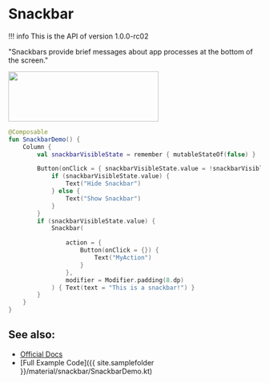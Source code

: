# Snackbar

!!! info
    This is the API of version 1.0.0-rc02

"Snackbars provide brief messages about app processes at the bottom of the screen."
    
<p align="left">
  <img src ="{{ site.images }}/material/snackbar/snackbarDemo.png" height=100 width=300 />
</p>


```kotlin
@Composable
fun SnackbarDemo() {
    Column {
        val snackbarVisibleState = remember { mutableStateOf(false) }

        Button(onClick = { snackbarVisibleState.value = !snackbarVisibleState.value }) {
            if (snackbarVisibleState.value) {
                Text("Hide Snackbar")
            } else {
                Text("Show Snackbar")
            }
        }
        if (snackbarVisibleState.value) {
            Snackbar(

                action = {
                    Button(onClick = {}) {
                        Text("MyAction")
                    }
                },
                modifier = Modifier.padding(8.dp)
            ) { Text(text = "This is a snackbar!") }
        }
    }
}
```


## See also:
* [Official Docs](https://developer.android.com/reference/kotlin/androidx/compose/material/package-summary#snackbar)
* [Full Example Code]({{ site.samplefolder }}/material/snackbar/SnackbarDemo.kt)

